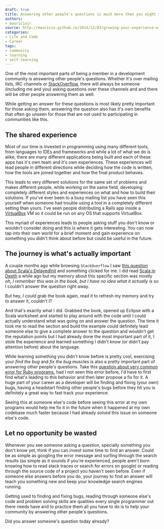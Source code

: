 ```yaml
---
draft: true
title: Answering other people's questions is much more than you might think
authors:
- mauriciojr
source: http://mauricio.github.io/2014/12/03/growing-your-experience-with-community-participation.html
categories:
- Life and Code
- Career
tags:
- community
- learning
- self-learning
---
```


One of the most important parts of being a member in a development community is answering other people's questions. Whether it's over mailing lists, IRC channels or [StackOverflow](http://stackoverflow.com/), there will always be someone (including me and you) asking questions over these channels and and there will be other people answering them as well.

While getting an answer for these questions is most likely pretty important for those asking them, answering the question also has it's own benefits that often go unseen for those that are not used to participating in communities like this.

## The shared experience

Most of our time is invested in programming using many different tools, from languages to IDEs and frameworks and while a lot of what we do is alike, there are many different applications being built and each of these apps has it's own team and it's own experiences. These experiences will lead people in different directions while deciding how the code is written, how the tools are joined together and how the final product behaves.

This leads to very different solutions for the same set of problems and makes different people, while working on the same field, developing completely different styles and experiences on what and how to build their solutions. If you've ever been to a busy mailing list you have seen this yourself when someone had trouble using a tool in a completely different setting than yours. I've seen people distributing a Rails app inside a [VirtualBox](https://www.virtualbox.org/) VM so it could be run on any OS that supports VirtualBox.

This myriad of experiences leads to people asking stuff you don't know or wouldn't consider doing and this is where it gets interesting. You can now tap into their own world for a brief moment and gain experience on something you didn't think about before but could be useful in the future.

## The journey is what's actually important

A couple months ago while browsing `StackOverflow` I saw [this question about Scala's DelayedInit](http://stackoverflow.com/q/20649982/293686) and something clicked for me. I did read [Scala in Depth](http://www.manning.com/suereth/) a while ago but my memory about this specific section was mostly _oh, I remember this was in the book, but I have no idea what it actually is_ so I couldn't answer the question right away.

But hey, *I could* grab the book again, read it to refresh my memory and try to answer it, couldn't I?

And that's exactly what I did. Grabbed the book, opened up Eclipse with a Scala worksheet and started to play around with the code until I could actually understand what was going on and answer the question. The time it took me to read the section and build the example could definitely lead someone else to give a complete answer to the question and wouldn't get the reputation points but I had already done the most important part of it, I stole the experience and learned something I didn't know (or didn't pay attention before) about the language.

While learning something you didn't know before is pretty cool, exercising your _find the bug_ and _fix the bug_ muscles is also a pretty important part of answering other people's questions. Take this [question about very common error for Ruby programs](http://stackoverflow.com/q/26058878/293686), had I not seen this error before, I'd have to first find what's leading to this behavior and then later propose a fix for it. A huge part of your career as a developer will be finding and fixing (your own) bugs, having a headstart finding other people's bugs before they hit you is definitely a great way to fast track your experience.

Seeing this at someone else's code before seeing this error at my own programs would help me fix it in the future when it happened at my own codebase much faster because I had already _solved_ this issue on someone else's code.

## Let no opportunity be wasted

Whenever you see someone asking a question, specially something you don't know yet, think if you can invest some time to find an answer. Could be as simple as googling the error message and surfing through the search results (as simple as it sounds if you're experienced, people aren't born knowing how to read stack traces or search for errors on google) or reading through the source code of a project you haven't seen before. Even if someone else answers before you do, your journey to find an answer will teach you something new and keep your knowledge search engines running.

Getting used to finding and fixing bugs, reading through someone else's code and problem solving skills are qualities every single programmer out there needs have and to practice them all you have to do is to help your community by answering other people's questions.

Did you answer someone's question today already?
